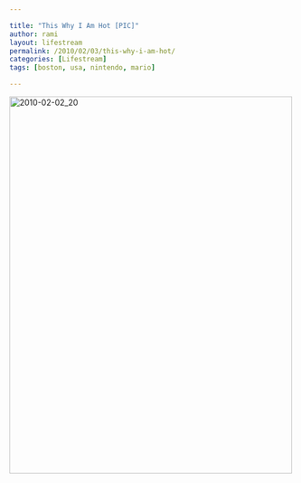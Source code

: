 ```yaml
---

title: "This Why I Am Hot [PIC]"
author: rami
layout: lifestream 
permalink: /2010/02/03/this-why-i-am-hot/
categories: [Lifestream]
tags: [boston, usa, nintendo, mario]

---
```


<div class='p_embed p_image_embed'>
  <a href="http://139.59.20.41/wp-content/uploads/2011/12/2010-02-02_20-22-50-scaled-1000.jpg"><img alt="2010-02-02_20" height="667" src="http://139.59.20.41/wp-content/uploads/2011/12/2010-02-02_20-22-50-scaled-1000.jpg?w=225" width="500" /></a>
</div>
